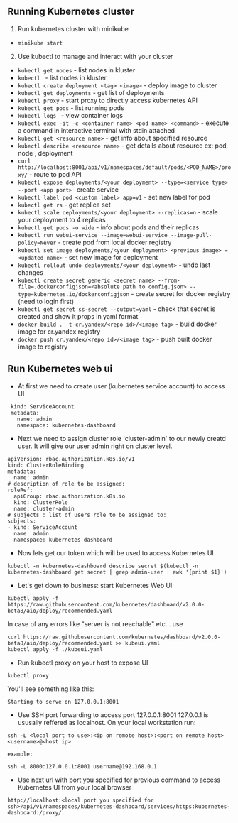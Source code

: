 ## Running Kubernetes cluster

1. Run kubernetes cluster with minikube

* `minikube start`

2. Use kubectl to manage and interact with your cluster

* `kubectl get nodes` - list nodes in kluster
* `kubectl ` - list nodes in kluster
* `kubectl create deployment <tag> <image>` - deploy image to cluster
* `kubectl get deployments` - get list of deployments
* `kubectl proxy` - start proxy to directly access kubernetes API
* `kubectl get pods` - list running pods
* `kubectl logs ` - view container logs
* `kubectl exec -it -c <container name> <pod name> <command>` - execute a command in interactive terminal with stdin attached
* `kubectl get <resource name>` - get info about specified resource
* `kubectl describe <resource name>` - get details about resource ex: pod, node , deployment
* `curl http://localhost:8001/api/v1/namespaces/default/pods/<POD_NAME>/proxy/` - route to pod API
* `kubectl expose deployments/<your deployment> --type=<service type> --port <app port>`- create service
* `kubectl label pod <custom label> app=v1` - set new label for pod
* `kubectl get rs` - get replica set
* `kubectl scale deployments/<your deployment> --replicas=n` - scale your deployment to 4 replicas
* `kubectl get pods -o wide` - info about pods and their replicas
* `kubectl run webui-service --image=webui-service --image-pull-policy=Never` - create pod from local docker registry
* `kubectl set image deployments/<your deployment> <previous image> = <updated name>` - set new image for deployment
* `kubectl rollout undo deployments/<your deployment>` - undo last changes
* `kubectl create secret generic <secret name> --from-file=.dockerconfigjson=<absolute path to config.json> --type=kubernetes.io/dockerconfigjson` - create secret for docker registry (need to login first)
* `kubectl get secret ss-secret --output=yaml` - check that secret is created and show it props in yaml format
* `docker build . -t cr.yandex/<repo id>/<image tag>` - build docker image for cr.yandex registry
* `docker push cr.yandex/<repo id>/<image tag>` - push built docker image to registry

## Run Kubernetes web ui
* At first we need to create user (kubernetes service account) to access UI
```apiVersion: v1 
 kind: ServiceAccount
 metadata:
   name: admin
   namespace: kubernetes-dashboard
```
* Next we need to assign cluster role 'cluster-admin' to our newly creatd user.
It will give our user admin right on cluster level.
```
apiVersion: rbac.authorization.k8s.io/v1
kind: ClusterRoleBinding
metadata:
  name: admin
# description of role to be assigned:
roleRef:
  apiGroup: rbac.authorization.k8s.io
  kind: ClusterRole
  name: cluster-admin
# subjects : list of users role to be assigned to:
subjects:
- kind: ServiceAccount
  name: admin
  namespace: kubernetes-dashboard
```
* Now lets get our token which will be used to access Kubernetes UI
```
kubectl -n kubernetes-dashboard describe secret $(kubectl -n kubernetes-dashboard get secret | grep admin-user | awk '{print $1}')
```
* Let's get down to business: start Kubernetes Web UI:
```
kubectl apply -f https://raw.githubusercontent.com/kubernetes/dashboard/v2.0.0-beta8/aio/deploy/recommended.yaml
```
In case of any errors like "server is not reachable" etc... use 
```
curl https://raw.githubusercontent.com/kubernetes/dashboard/v2.0.0-beta8/aio/deploy/recommended.yaml >> kubeui.yaml
kubectl apply -f ./kubeui.yaml
```
* Run kubectl proxy on your host to expose UI
```
kubectl proxy
```

You'll see something like this:

```
Starting to serve on 127.0.0.1:8001
```

* Use SSH port forwarding to access port 127.0.0.1:8001 127.0.0.1 is ususally reffered as localhost.
On your local workstation run:
```
ssh -L <local port to use>:<ip on remote host>:<port on remote host> <username>@<host ip>

example:

ssh -L 8000:127.0.0.1:8001 username@192.168.0.1
```
* Use next url with port you specified for previous command to access Kubernetes UI from your local browser
```
http://localhost:<local port you specified for ssh>/api/v1/namespaces/kubernetes-dashboard/services/https:kubernetes-dashboard:/proxy/.
```


